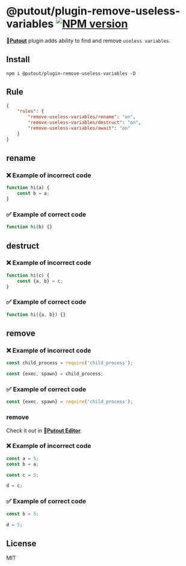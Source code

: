 # @putout/plugin-remove-useless-variables [![NPM version][NPMIMGURL]][NPMURL]

[NPMIMGURL]: https://img.shields.io/npm/v/@putout/plugin-remove-useless-variables.svg?style=flat&longCache=true
[NPMURL]: https://npmjs.org/package/@putout/plugin-remove-useless-variables "npm"

🐊[**Putout**](https://github.com/coderaiser/putout) plugin adds ability to find and remove `useless variables`.

## Install

```
npm i @putout/plugin-remove-useless-variables -D
```

## Rule

```json
{
    "rules": {
        "remove-useless-variables/rename": "on",
        "remove-useless-variables/destruct": "on",
        "remove-useless-variables/await": "on"
    }
}
```

## rename

### ❌ Example of incorrect code

```js
function hi(a) {
    const b = a;
}
```

### ✅ Example of correct code

```js
function hi(b) {}
```

## destruct

### ❌ Example of incorrect code

```js
function hi(c) {
    const {a, b} = c;
}
```

### ✅ Example of correct code

```js
function hi({a, b}) {}
```

## remove

### ❌ Example of incorrect code

```js
const child_process = require('child_process');

const {exec, spawn} = child_process;
```

### ✅ Example of correct code

```js
const {exec, spawn} = require('child_process');
```

### remove

Check it out in 🐊[**Putout Editor**](https://putout.cloudcmd.io/#/gist/041767876a6d41c82260b293a06c2b6b/addf2b49cf9235d9b7a1017065cec5dece232660).

### ❌ Example of incorrect code

```js
const a = 5;
const b = a;

const c = 5;

d = c;
```

### ✅ Example of correct code

```js
const b = 5;

d = 5;
```

## License

MIT
